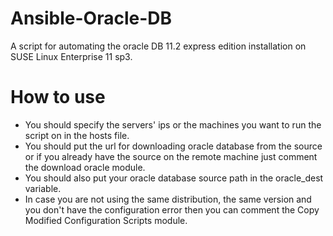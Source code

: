 # Ansible-Oracle-DB
A script for automating the oracle DB 11.2 express edition installation on SUSE Linux Enterprise 11 sp3.


# How to use
* You should specify the servers' ips or the machines you want to run the script on in the hosts file.
* You should put the url for downloading oracle database from the source or if you already have the source on the remote machine just comment the download oracle module.
* You should also put your oracle database source path in the oracle_dest variable.
* In case you are not using the same distribution, the same version and you don't have the configuration error then you can comment the Copy Modified Configuration Scripts module.
